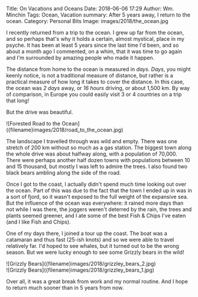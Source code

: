 Title: On Vacations and Oceans
Date: 2018-06-06 17:29
Author: Wm. Minchin
Tags: Ocean, Vacation
summary: After 5 years away, I return to the ocean.
Category: Personal Bits
Image: images/2018/the_ocean.jpg

I recently returned from a trip to the ocean. I grew up far from the ocean, and
so perhaps that's why it holds a certain, almost mystical, place in my psyche.
It has been at least 5 years since the last time I'd been, and so about a
month ago I commented, on a whim, that it was time to go again and I'm
surrounded by amazing people who made it happen.

The distance from home to the ocean is measured in *days*. *Days*, you might
keenly notice, is not a traditional measure of distance, but rather is a
practical measure of how long it takes to cover the distance. In this case, the
ocean was *2 days* away, or *16 hours* driving, or about 1,500&nbsp;km. By way
of comparison, in Europe you could easily visit 3 or 4 countries on a trip
that long!

But the drive was beautiful.

<div markdown=1 class="text-center">
![Forested Road to the Ocean]({filename}images/2018/road_to_the_ocean.jpg)
</div>

The landscape I travelled through was wild and empty. There was one stretch of
200&nbsp;km without so much as a gas station. The biggest town along the whole
drive was about halfway along, with a population of 70,000. There were perhaps
another half dozen towns with populations between 10 and 15 thousand, but
mostly I was left to admire the trees. I also found two black bears ambling
along the side of the road.

Once I got to the coast, I actually didn't spend much time looking out over
the ocean. Part of this was due to the fact that the town I ended up in was in
a sort of fjord, so it wasn't exposed to the full weight of the expansive sea.
But the influence of the ocean was everywhere: it rained more days than not
while I was there, the joggers weren't deterred by the rain, the trees and
plants seemed greener, and I ate some of the best Fish & Chips I've eaten (and
I like Fish and Chips).

One of my days there, I joined a tour up the coast. The boat was a catamaran
and thus fast (25-ish knots) and so we were able to travel relatively far. I'd
hoped to see whales, but it turned out to be the wrong season. But we were
lucky enough to see some Grizzly bears in the wild!

<div markdown=1 class="text-center">
![Grizzly Bears]({filename}images/2018/grizzley_bears_2.jpg)
</div>
<div markdown=1 class="text-center">
![Grizzly Bears]({filename}images/2018/grizzley_bears_1.jpg)
</div>

Over all, it was a great break from work and my normal routine. And I hope to
return much sooner than in 5 years from now.

